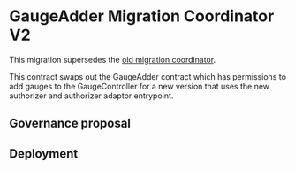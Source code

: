 # GaugeAdder Migration Coordinator V2

This migration supersedes the [old migration coordinator](../deprecated/20220628-gauge-adder-migration/).

This contract swaps out the GaugeAdder contract which has permissions to add gauges to the GaugeController for a new version that uses the new authorizer and authorizer adaptor entrypoint.

## Governance proposal

## Deployment
